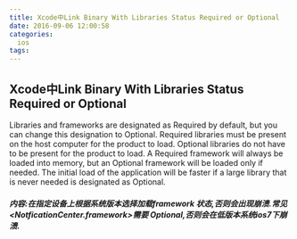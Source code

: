 ```yaml
---
title: Xcode中Link Binary With Libraries Status Required or Optional
date: 2016-09-06 12:00:58
categories:
  ios
tags:
---
```


## Xcode中Link Binary With Libraries Status Required or Optional


Libraries and frameworks are designated as Required by default, but you can change this designation to Optional. Required libraries must be present on the host computer for the product to load. Optional libraries do not have to be present for the product to load. A Required framework will always be loaded into memory, but an Optional framework will be loaded only if needed. The initial load of the application will be faster if a large library that is never needed is designated as Optional.
<!-- more -->
##### 内容:在指定设备上根据系统版本选择加载framework 状态,否则会出现崩溃.常见 <NotficationCenter.framework>需要 Optional,否则会在低版本系统ios7下崩溃.